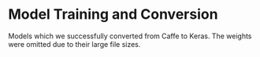 # Model Training and Conversion

Models which we successfully converted from Caffe to Keras. The weights were omitted due to their large file sizes.